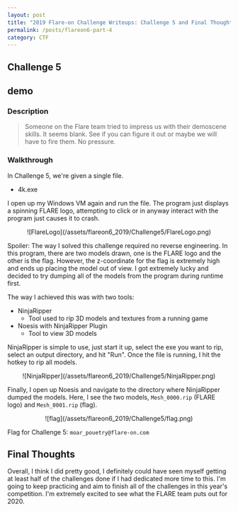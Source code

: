 ```yaml
---
layout: post
title: "2019 Flare-on Challenge Writeups: Challenge 5 and Final Thoughts"
permalink: /posts/flareon6-part-4
category: CTF
---
```


## Challenge 5
## demo
### Description
> Someone on the Flare team tried to impress us with their demoscene skills. It seems blank. See if you can figure it out or maybe we will have to fire them. No pressure.

### Walkthrough
In Challenge 5, we're given a single file.
- 4k.exe

I open up my Windows VM again and run the file. The program just displays a spinning FLARE logo, attempting to click or in anyway interact with the program just causes it to crash.

<p align="center" markdown="1">
![FlareLogo](/assets/flareon6_2019/Challenge5/FlareLogo.png)
</p>

Spoiler: The way I solved this challenge required no reverse engineering. In this program, there are two models drawn, one is the FLARE logo and the other is the flag. However, the z-coordinate for the flag is extremely high and ends up placing the model out of view. I got extremely lucky and decided to try dumping all of the models from the program during runtime first.

The way I achieved this was with two tools:
- NinjaRipper
    * Tool used to rip 3D models and textures from a running game
- Noesis with NinjaRipper Plugin
    * Tool to view 3D models

NinjaRipper is simple to use, just start it up, select the exe you want to rip, select an output directory, and hit "Run". Once the file is running, I hit the hotkey to rip all models.

<p align="center" markdown="1">
![NinjaRipper](/assets/flareon6_2019/Challenge5/NinjaRipper.png)
</p>

Finally, I open up Noesis and navigate to the directory where NinjaRipper dumped the models. Here, I see the two models, `Mesh_0000.rip` (FLARE logo) and `Mesh_0001.rip` (flag). 

<p align="center" markdown="1">
![flag](/assets/flareon6_2019/Challenge5/flag.png)
</p>

Flag for Challenge 5: `moar_pouetry@flare-on.com`

## Final Thoughts

Overall, I think I did pretty good, I definitely could have seen myself getting at least half of the challenges done if I had dedicated more time to this. I'm going to keep practicing and aim to finish all of the challenges in this year's competition. I'm extremely excited to see what the FLARE team puts out for 2020.
